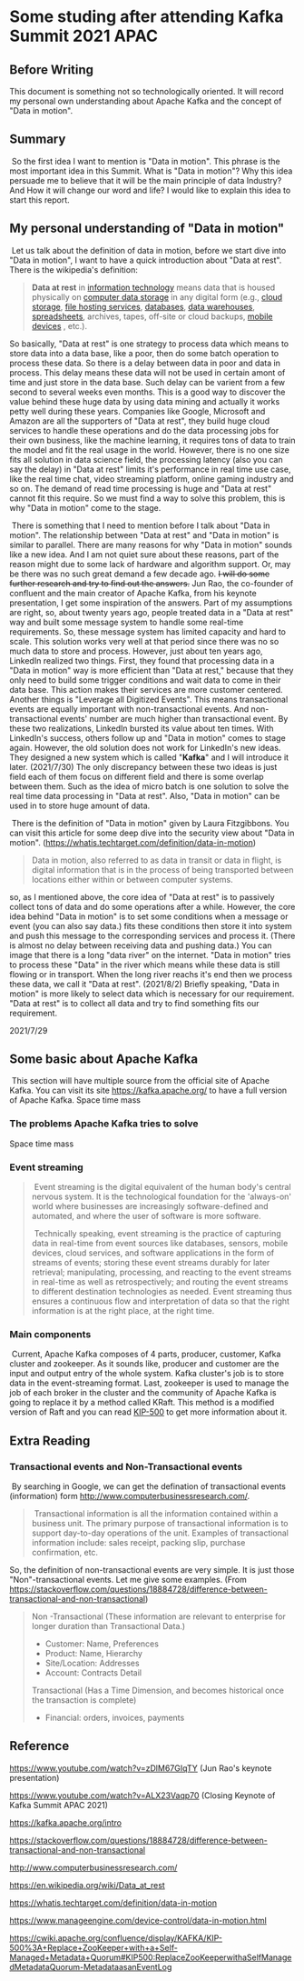 # Some studing after attending Kafka Summit 2021 APAC

## Before Writing

This document is something not so technologically oriented. It will record my personal own understanding about Apache Kafka and the concept of "Data in motion". 

## Summary

​    So the first idea I want to mention is "Data in motion". This phrase is the most important idea in this Summit. What is "Data in motion"? Why this idea persuade me to believe that it will be the main principle of data Industry? And How it will change our word and life? I would like to explain this idea to start this report.

## My personal understanding of "Data in motion"

​	Let us talk about the definition of data in motion, before we start dive into "Data in motion", I want to have a quick introduction about "Data at rest". There is the wikipedia's definition:

> **Data at rest** in [information technology](https://en.wikipedia.org/wiki/Information_technology) means data that is housed physically on [computer data storage](https://en.wikipedia.org/wiki/Computer_data_storage) in any digital form (e.g., [cloud storage](https://en.wikipedia.org/wiki/Cloud_storage), [file hosting services](https://en.wikipedia.org/wiki/File_hosting_service), [databases](https://en.wikipedia.org/wiki/Database), [data warehouses](https://en.wikipedia.org/wiki/Data_warehouse), [spreadsheets](https://en.wikipedia.org/wiki/Spreadsheet), archives, tapes, off-site or cloud backups, [mobile devices](https://en.wikipedia.org/wiki/Mobile_device) , etc.).

So basically, "Data at rest" is one strategy to process data which means to store data into a data base, like a poor, then do some batch operation to process these data. So there is a delay between data in poor and data in process. This delay means these data will not be used in certain amont of time and just store in the data base. Such delay can be varient from a few second to several weeks even months. This is a good way to discover the value behind these huge data by using data mining and actually it works petty well during these years. Companies like Google, Microsoft and Amazon are all the supporters of "Data at rest", they build huge cloud services to handle these operations and do the data processing jobs for their own business, like the machine learning, it requires tons of data to train the model and fit the real usage in the world. However, there is no one size fits all solution in data science field, the processing latency (also you can say the delay) in "Data at rest" limits it's performance in real time use case, like the real time chat, video streaming platform, online gaming  industry and so on. The demand of read time processing is huge and  "Data at rest" cannot fit this require. So we must find a way to solve this problem, this is why "Data in motion" come to the stage. 

​	There is something that I need to mention before I talk about "Data in motion". The relationship between "Data at rest" and "Data in motion" is similar to parallel. There are many reasons for why "Data in motion" sounds like a new idea. And I am not quiet sure about these reasons, part of the reason might due to some lack of hardware and algorithm support. Or, may be there was no such great demand a few decade ago. ~~I will do some further research and try to find out the answers.~~ Jun Rao, the co-founder of confluent and the main creator of Apache Kafka, from his keynote presentation, I get some inspiration of the answers. Part of my assumptions are right, so, about twenty years ago, people treated data in a "Data at rest" way and built some message system to handle some real-time requirements. So, these message system has limited capacity and hard to scale. This solution works very well at that period since there was no so much data to store and process. However, just about ten years ago, LinkedIn realized two things. First, they found that processing data in a "Data in motion" way is more efficient than "Data at rest," because that they only need to build some trigger conditions and wait data to come in their data base. This action makes their services are more customer centered. Another things is "Leverage all Digitized Events". This means transactional events are equally important with non-transactional events. And non-transactional events' number are much higher than transactional event. By these two realizations, LinkedIn bursted its value about ten times. With LinkedIn's success, others follow up and "Data in motion" comes to stage again. However, the old solution does not work for LinkedIn's new ideas. They designed a new system which is called "**Kafka**" and I will introduce it later. (2021/7/30) The only discrepancy between these two ideas is just field each of them focus on different field and there is some overlap between them. Such as the idea of micro batch is one solution to solve the real time data processing in "Data at rest". Also, "Data in motion" can be used in to store huge amount of data.

​	There is the definition of "Data in motion" given by Laura Fitzgibbons. You can visit this article for some deep dive into the security view about "Data in motion". (https://whatis.techtarget.com/definition/data-in-motion)

> Data in motion, also referred to as data in transit or data in flight, is digital information that is in the process of being transported between locations either within or between computer systems. 

so, as I mentioned above, the core idea of "Data at rest" is to passively collect tons of data and do some operations after a while. However, the core idea behind "Data in motion" is to set some conditions when a message or event (you can also say data.) fits these conditions then store it into system and push this message to the corresponding services and process it. (There is almost no delay between receiving data and pushing data.) You can image that there is a long "data river" on the internet. "Data in motion" tries to process these "Data" in the river which means while these data is still flowing or in transport. When the long river reachs it's end then we process these data, we call it "Data at rest". (2021/8/2) Briefly speaking, "Data in motion" is more likely to select data which is necessary for our requirement. "Data at rest" is to collect all data and try to find something fits our requirement. 

2021/7/29

## Some basic about Apache Kafka 

​	This section will have multiple source from the official site of Apache Kafka. You can visit its site https://kafka.apache.org/ to have a full version of Apache Kafka. Space time mass

### The problems Apache Kafka tries to solve

Space time mass

### Event streaming

> ​	Event streaming is the digital equivalent of the human body's central nervous system. It is the technological foundation for the 'always-on' world where businesses are increasingly software-defined and automated, and where the user of software is more software.
>
> ​	Technically speaking, event streaming is the practice of capturing data in real-time from event sources like databases, sensors, mobile devices, cloud services, and software applications in the form of streams of events; storing these event streams durably for later retrieval; manipulating, processing, and reacting to the event streams in real-time as well as retrospectively; and routing the event streams to different destination technologies as needed. Event streaming thus ensures a continuous flow and interpretation of data so that the right information is at the right place, at the right time.
>

### Main components 

​	Current, Apache Kafka composes of 4 parts, producer, customer, Kafka cluster and zookeeper. As it sounds like, producer and customer are the input and output entry of the whole system. Kafka cluster's job is to store data in the event-streaming format. Last, zookeeper is used to manage the job of each broker in the cluster and the community of Apache Kafka is going to replace it by a method called KRaft. This method is a modified version of Raft and you can read [KIP-500](https://cwiki.apache.org/confluence/display/KAFKA/KIP-500%3A+Replace+ZooKeeper+with+a+Self-Managed+Metadata+Quorum#KIP500:ReplaceZooKeeperwithaSelfManagedMetadataQuorum-MetadataasanEventLog) to get more information about it. 	

## Extra Reading

### Transactional events and Non-Transactional events

​			By searching in Google, we can get the defination of transactional events (information) form http://www.computerbusinessresearch.com/.			

> ​		Transactional information is all the information contained within a business unit. The primary purpose of transactional information is to support day-to-day operations of the unit. Examples of transactional information include: sales receipt, packing slip, purchase confirmation, etc. 

So, the definition of non-transactional events are very simple. It is just those "Non"-transactional events. Let me give some examples. (From https://stackoverflow.com/questions/18884728/difference-between-transactional-and-non-transactional)

> Non -Transactional (These information are relevant to enterprise for longer duration than Transactional Data.)
>
> - Customer: Name, Preferences
> - Product: Name, Hierarchy
> - Site/Location: Addresses
> - Account: Contracts Detail
>
> Transactional (Has a Time Dimension, and becomes historical once the transaction is complete)
>
> - Financial: orders, invoices, payments

## Reference

https://www.youtube.com/watch?v=zDlM67GIqTY (Jun Rao's keynote presentation)

https://www.youtube.com/watch?v=ALX23Vaqp70 (Closing Keynote of Kafka Summit APAC 2021)

https://kafka.apache.org/intro

https://stackoverflow.com/questions/18884728/difference-between-transactional-and-non-transactional

http://www.computerbusinessresearch.com/

https://en.wikipedia.org/wiki/Data_at_rest

https://whatis.techtarget.com/definition/data-in-motion

https://www.manageengine.com/device-control/data-in-motion.html

https://cwiki.apache.org/confluence/display/KAFKA/KIP-500%3A+Replace+ZooKeeper+with+a+Self-Managed+Metadata+Quorum#KIP500:ReplaceZooKeeperwithaSelfManagedMetadataQuorum-MetadataasanEventLog